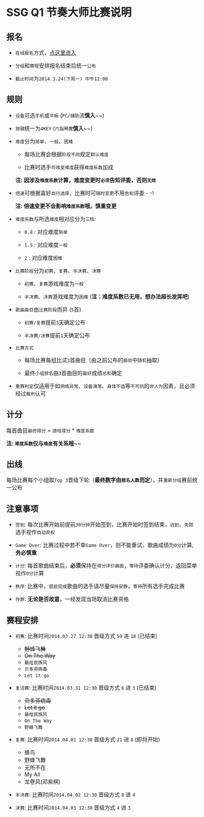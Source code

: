 SSG Q1 节奏大师比赛说明
====

## 报名

+ `在线报名`方式，[点这里进入](http://cq01-rdqa-dev007.cq01.baidu.com:8888/signup_jzds.php)

+ `分组`和`赛程`安排报名结束后统一`公布`

+ `截止时间`为`2014.3.24(下周一) 中午12:00`

## 规则

+ `设备`可选`手机`或`平板` (`PC/辅助`流**慎入**~~)

+ `按键`统一为`4KEY` (`六指琴魔`**慎入**~~)

+ `难度`分为`简单`、`一般`、`困难`

    + 每场比赛会根据`阶段不同`规定`默认难度`

    + 比赛时选手`可改变难度`获得`难度系数`加成

    **注: 因涉及`难度系数`计算，难度变更时`必须`告知评委，否则`无效`**

+ `倍速`可根据喜好`自行选择`，比赛时可`随时变更`不用`告知`评委 - -!

    **注: 倍速变更不会影响`难度系数`哦，慎重变更**

+ `难度系数`与所选`难度`相对应分为`三档`:
    
    + `0.8` : 对应难度`简单`

    + `1.5` : 对应难度`一般`

    + `2` : 对应难度`困难`

+ `比赛阶段`分为`初赛`、`复赛`、`半决赛`、`决赛`

    + `初赛`、`复赛`游戏难度为`一般`

    + `半决赛`、`决赛`游戏难度为`困难` (**注：难度系数已无用，想办法超长发挥吧**)

+ `歌曲曲目`由`比赛阶段`而异 (`5`首)

    + `初赛/复赛`提前`3`天确定公布

    + `半决赛/决赛`提前`1`天确定公布

+ `比赛方式`

    + 每场比赛每组比试`3`首曲目（由之前公布的`曲目`中`随机`抽取）

    + 最终`小组排名`由`3`首曲目的`最好`成绩`总和`确定

+ `重赛判定`仅适用于如`网络异常`、`设备滑落`、`身体不适`等`不可抗`的`非人为`因素，且必须经过`裁判`认可


## 计分

每首曲目`最终得分` = `游戏得分` * `难度系数`

**注: `难度系数`仅与`难度`有关系哦~~** 

## 出线

每场比赛每个小组取`Top 3`晋级下轮（**最终数字由`报名人数`而定**），并`重新分组`赛前统一公布



## 注意事项

+ `签到`: 每次比赛开始前提前`30分钟`开始签到，比赛开始时签到结束，`迟到`、`失踪`选手视作`自动弃权`

+ `Game Over`: 比赛过程中若不幸`Game Over`，则不能重试，歌曲成绩为`0分`计算, **务必慎重**

+ `计分`: 每首歌曲结束后，**必须**保持在`得分评价画面`，`等待`评委确认计分，返回菜单视作`0分`计算

+ `秩序`: 比赛中，`提前完成`歌曲的选手请尽量`保持安静`，`等待`所有选手完成比赛

+ `作弊`: **无论是否故意**，一经发现当场取消比赛资格



## 赛程安排

+ `初赛`: 比赛时间`2014.03.27 12:30` 晋级方式 `59` 进 `18` (已结束)
	
	* ~~野蜂飞舞~~
	* ~~On The Way~~
	* `最炫民族风`
	* `贝多芬病毒`
	* `Let it go`

+ `复活赛`: 比赛时间`2014.03.31 12:30` 晋级方式 `6` 进 `3` (已结束)
	
	* ~~贝多芬病毒~~
	* ~~Let it go~~
	* `最炫民族风`
	* `On The Way`
	* `野蜂飞舞`

+ `复赛`: 比赛时间`2014.04.01 12:30` 晋级方式 `21` 进 `8` (即将开始)

	* 蜂鸟
	* 野蜂飞舞
	* 无所不在
	* My All
	* 龙卷风(邓紫棋)

+ `半决赛`: 比赛时间`2014.04.02 12:30` 晋级方式 `8` 进 `4`

+ `决赛`: 比赛时间`2014.04.03 12:30` 晋级方式 `4` 进 `3`
